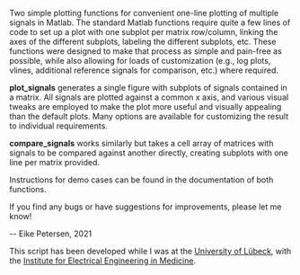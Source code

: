 Two simple plotting functions for convenient one-line plotting of multiple signals in Matlab.
The standard Matlab functions require quite a few lines of code to set up a plot with one subplot per matrix row/column, linking the axes of the different subplots, labeling the different subplots, etc.
These functions were designed to make that process as simple and pain-free as possible, while also allowing for loads of customization (e.g., log plots, vlines, additional reference signals for comparison, etc.) where required.

**plot_signals** generates a single figure with subplots of signals contained in a matrix. All signals are plotted against a common x axis, and various visual tweaks are employed to make the plot more useful and visually appealing than the default plots.
Many options are available for customizing the result to individual requirements.

**compare_signals** works similarly but takes a cell array of matrices with signals to be compared against another directly, creating subplots with one line per matrix provided.

Instructions for demo cases can be found in the documentation of both functions.

If you find any bugs or have suggestions for improvements, please let me know!

-- Eike Petersen, 2021

This script has been developed while I was at the [University of Lübeck](https://www.uni-luebeck.de/en/university/university.html), with the [Institute for Electrical Engineering in Medicine](https://www.ime.uni-luebeck.de/institute.html).
